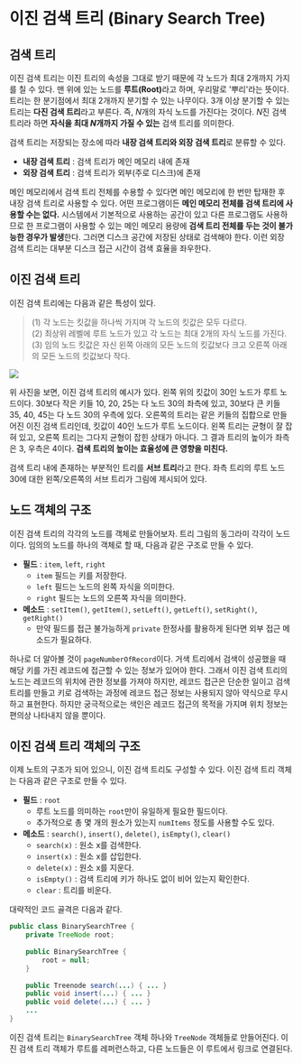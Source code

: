# 이진 검색 트리 (Binary Search Tree)
## 검색 트리
이진 검색 트리는 이진 트리의 속성을 그대로 받기 때문에 각 노드가 최대 2개까지 가지를 칠 수 있다. 맨
위에 있는 노드를 **루트(Root)**&ZeroWidthSpace;라고 하며, 우리말로 '뿌리'라는 뜻이다. 트리는
한 분기점에서 최대 2개까지 분기할 수 있는 나무이다. 3개 이상 분기할 수 있는 트리는 **다진 검색
트리**&ZeroWidthSpace;라고 부른다. 즉, $N$개의 자식 노드를 가진다는 것이다. $N$진 검색 트리라
하면 **자식을 최대 $N$개까지 가질 수 있는** 검색 트리를 의미한다.

검색 트리는 저장되는 장소에 따라 **내장 검색 트리와 외장 검색 트리**&ZeroWidthSpace;로 분류할 
수 있다.
- **내장 검색 트리** : 검색 트리가 메인 메모리 내에 존재
- **외장 검색 트리** : 검색 트리가 외부(주로 디스크)에 존재

메인 메모리에서 검색 트리 전체를 수용할 수 있다면 메인 메모리에 한 번만 탑재한 후 내장 검색 트리로
사용할 수 있다. 어떤 프로그램이든 **메인 메모리 전체를 검색 트리에 사용할 수는 없다.** 시스템에서
기본적으로 사용하는 공간이 있고 다른 프로그램도 사용하므로 한 프로그램이 사용할 수 있는 메인 메모리
용량에 **검색 트리 전체를 두는 것이 불가능한 경우가 발생**&ZeroWidthSpace;한다. 그러면 디스크
공간에 저장된 상태로 검색해야 한다. 이런 외장 검색 트리는 대부분 디스크 접근 시간이 검색 효율을
좌우한다.

## 이진 검색 트리
이진 검색 트리에는 다음과 같은 특성이 있다.
> (1) 각 노드는 킷값을 하나씩 가지며 각 노드의 킷값은 모두 다르다.   
> (2) 최상위 레벨에 루트 노드가 있고 각 노드는 최대 2개의 자식 노드를 가진다.   
> (3) 임의 노드 킷값은 자신 왼쪽 아래의 모든 노드의 킷값보다 크고 오른쪽 아래의 모든 노드의 
> 킷값보다 작다.

![](https://velog.velcdn.com/images/aoi-aoba/post/b4683723-aa52-4c4d-997e-8008f6a2cb42/image.png)

위 사진을 보면, 이진 검색 트리의 예시가 있다. 왼쪽 위의 킷값이 30인 노드가 루트 노드이다. 30보다 
작은 키들 10, 20, 25는 다 노드 30의 좌측에 있고, 30보다 큰 키들 35, 40, 45는 다 노드 30의 우측에
있다. 오른쪽의 트리는 같은 키들의 집합으로 만들어진 이진 검색 트리인데, 킷값이 40인 노드가 루트
노드이다. 왼쪽 트리는 균형이 잘 잡혀 있고, 오른쪽 트리는 그다지 균형이 잡힌 상태가 아니다. 그 결과
트리의 높이가 좌측은 3, 우측은 4이다. **검색 트리의 높이는 효율성에 큰 영향을 미친다.**

검색 트리 내에 존재하는 부분적인 트리를 **서브 트리**&ZeroWidthSpace;라고 한다. 좌측 트리의
루트 노드 30에 대한 왼쪽/오른쪽의 서브 트리가 그림에 제시되어 있다.

## 노드 객체의 구조
이진 검색 트리의 각각의 노드를 객체로 만들어보자. 트리 그림의 동그라미 각각이 노드이다. 임의의 
노드를 하나의 객체로 할 때, 다음과 같은 구조로 만들 수 있다.
- **필드** : `item`, `left`, `right`
    - `item` 필드는 키를 저장한다.
    - `left` 필드는 노드의 왼쪽 자식을 의미한다.
    - `right` 필드는 노드의 오른쪽 자식을 의미한다.
- **메소드** : `setItem()`, `getItem()`, `setLeft()`, `getLeft()`, `setRight()`, `getRight()`
    - 만약 필드를 접근 불가능하게 `private` 한정사를 활용하게 된다면 외부 접근 메소드가 필요하다.

하나로 더 알아볼 것이 `pageNumberOfRecord`이다. 거색 트리에서 검색이 성공했을 때 해당 키를 가진
레코드에 접근할 수 있는 정보가 있어야 한다. 그래서 이진 검색 트리의 노드는 레코드의 위치에 관한
정보를 가져야 하지만, 레코드 접근은 단순한 일이고 검색 트리를 만들고 키로 검색하는 과정에 레코드
접근 정보는 사용되지 않아 약식으로 무시하고 표현한다. 하지만 궁극적으로는 색인은 레코드 접근의
목적을 가지며 위치 정보는 편의상 나타내지 않을 뿐이다.

## 이진 검색 트리 객체의 구조
이제 노트의 구조가 되어 있으니, 이진 검색 트리도 구성할 수 있다. 이진 검색 트리 객체는 다음과 같은
구조로 만들 수 있다.
- **필드** : `root`
    - 루트 노드를 의미하는 `root`만이 유일하게 필요한 필드이다.
    - 추가적으로 총 몇 개의 원소가 있는지 `numItems` 정도를 사용할 수도 있다.
- **메소드** : `search()`, `insert()`, `delete()`, `isEmpty()`, `clear()`
    - `search(x)` : 원소 x를 검색한다.
    - `insert(x)` : 원소 x를 삽입한다.
    - `delete(x)` : 원소 x를 지운다.
    - `isEmpty()` : 검색 트리에 키가 하나도 없이 비어 있는지 확인한다.
    - `clear` : 트리를 비운다.

대략적인 코드 골격은 다음과 같다.
```java
public class BinarySearchTree {
    private TreeNode root;
    
    public BinarySearchTree {
        root = null;
    }
    
    public Treenode search(...) { ... }
    public void insert(...) { ... }
    public void delete(...) { ... }
    ...
}
```
이진 검색 트리는 `BinarySearchTree` 객체 하나와 `TreeNode` 객체들로 만들어진다. 이진 검색 트리
객체가 루트를 레퍼런스하고, 다른 노드들은 이 루트에서 링크로 연결된다.